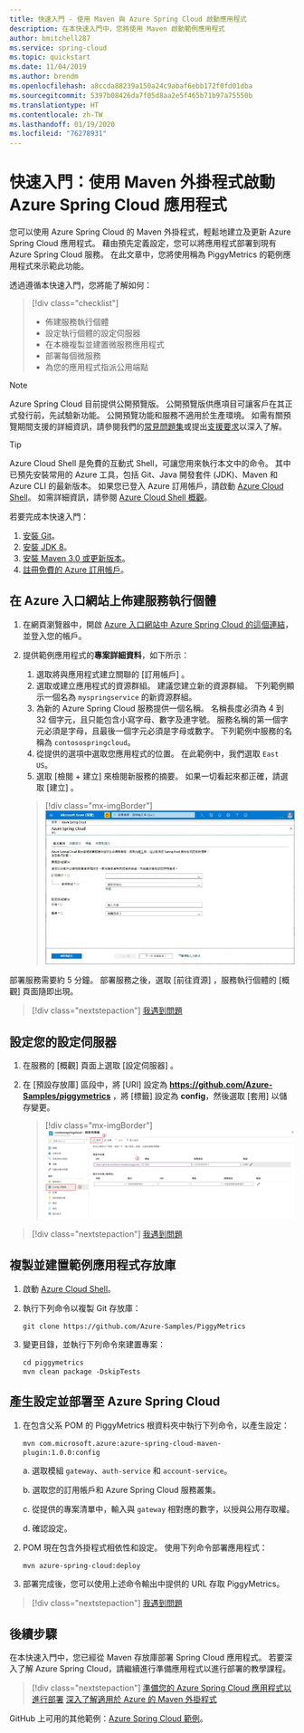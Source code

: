 ```yaml
---
title: 快速入門 - 使用 Maven 與 Azure Spring Cloud 啟動應用程式
description: 在本快速入門中，您將使用 Maven 啟動範例應用程式
author: bmitchell287
ms.service: spring-cloud
ms.topic: quickstart
ms.date: 11/04/2019
ms.author: brendm
ms.openlocfilehash: a8ccda88239a150a24c9abaf6ebb172f0fd01dba
ms.sourcegitcommit: 5397b08426da7f05d8aa2e5f465b71b97a75550b
ms.translationtype: HT
ms.contentlocale: zh-TW
ms.lasthandoff: 01/19/2020
ms.locfileid: "76278931"
---
```

# <a name="quickstart-launch-an-azure-spring-cloud-app-using-the-maven-plug-in"></a>快速入門：使用 Maven 外掛程式啟動 Azure Spring Cloud 應用程式

您可以使用 Azure Spring Cloud 的 Maven 外掛程式，輕鬆地建立及更新 Azure Spring Cloud 應用程式。 藉由預先定義設定，您可以將應用程式部署到現有 Azure Spring Cloud 服務。 在此文章中，您將使用稱為 PiggyMetrics 的範例應用程式來示範此功能。

透過遵循本快速入門，您將能了解如何：

> [!div class="checklist"]
> * 佈建服務執行個體
> * 設定執行個體的設定伺服器
> * 在本機複製並建置微服務應用程式
> * 部署每個微服務
> * 為您的應用程式指派公用端點

>[!Note]
> Azure Spring Cloud 目前提供公開預覽版。 公開預覽版供應項目可讓客戶在其正式發行前，先試驗新功能。  公開預覽功能和服務不適用於生產環境。  如需有關預覽期間支援的詳細資訊，請參閱我們的[常見問題集](https://azure.microsoft.com/support/faq/)或提出[支援要求](https://docs.microsoft.com/azure/azure-portal/supportability/how-to-create-azure-support-request)以深入了解。


>[!TIP]
> Azure Cloud Shell 是免費的互動式 Shell，可讓您用來執行本文中的命令。 其中已預先安裝常用的 Azure 工具，包括 Git、Java 開發套件 (JDK)、Maven 和 Azure CLI 的最新版本。 如果您已登入 Azure 訂用帳戶，請啟動 [Azure Cloud Shell](https://shell.azure.com)。 如需詳細資訊，請參閱 [Azure Cloud Shell 概觀](../cloud-shell/overview.md)。

若要完成本快速入門：

1. [安裝 Git](https://git-scm.com/)。
2. [安裝 JDK 8](https://docs.microsoft.com/java/azure/jdk/?view=azure-java-stable)。
3. [安裝 Maven 3.0 或更新版本](https://maven.apache.org/download.cgi)。
4. [註冊免費的 Azure 訂用帳戶](https://azure.microsoft.com/free/)。

## <a name="provision-a-service-instance-on-the-azure-portal"></a>在 Azure 入口網站上佈建服務執行個體

1. 在網頁瀏覽器中，開啟 [Azure 入口網站中 Azure Spring Cloud 的這個連結](https://ms.portal.azure.com/#create/Microsoft.AppPlatform)，並登入您的帳戶。

1. 提供範例應用程式的**專案詳細資料**，如下所示：

    1. 選取將與應用程式建立關聯的 [訂用帳戶]  。
    1. 選取或建立應用程式的資源群組。 建議您建立新的資源群組。  下列範例顯示一個名為 `myspringservice` 的新資源群組。
    1. 為新的 Azure Spring Cloud 服務提供一個名稱。  名稱長度必須為 4 到 32 個字元，且只能包含小寫字母、數字及連字號。 服務名稱的第一個字元必須是字母，且最後一個字元必須是字母或數字。  下列範例中服務的名稱為 `contosospringcloud`。
    1. 從提供的選項中選取您應用程式的位置。  在此範例中，我們選取 `East US`。
    1. 選取 [檢閱 + 建立]  來檢閱新服務的摘要。  如果一切看起來都正確，請選取 [建立]  。

    > [!div class="mx-imgBorder"]
    > ![選取 [檢閱 + 建立]](media/maven-qs-review-create.jpg)

部署服務需要約 5 分鐘。 部署服務之後，選取 [前往資源]  ，服務執行個體的 [概觀]  頁面隨即出現。

> [!div class="nextstepaction"]
> [我遇到問題](https://www.research.net/r/javae2e?tutorial=asc-maven-quickstart&step=provision)

## <a name="set-up-your-configuration-server"></a>設定您的設定伺服器

1. 在服務的 [概觀]  頁面上選取 [設定伺服器]  。
1. 在 [預設存放庫]  區段中，將 [URI]  設定為 **https://github.com/Azure-Samples/piggymetrics** ，將 [標籤]  設定為 **config**，然後選取 [套用]  以儲存變更。

    > [!div class="mx-imgBorder"]
    > ![定義並套用組態設定](media/maven-qs-apply-config.jpg)

> [!div class="nextstepaction"]
> [我遇到問題](https://www.research.net/r/javae2e?tutorial=asc-maven-quickstart&step=config-server)

## <a name="clone-and-build-the-sample-application-repository"></a>複製並建置範例應用程式存放庫

1. 啟動 [Azure Cloud Shell](https://shell.azure.com)。

1. 執行下列命令以複製 Git 存放庫：

    ```azurecli
    git clone https://github.com/Azure-Samples/PiggyMetrics
    ```
  
1. 變更目錄，並執行下列命令來建置專案：

    ```azurecli
    cd piggymetrics
    mvn clean package -DskipTests
    ```

## <a name="generate-configurations-and-deploy-to-the-azure-spring-cloud"></a>產生設定並部署至 Azure Spring Cloud

1. 在包含父系 POM 的 PiggyMetrics 根資料夾中執行下列命令，以產生設定：

    ```azurecli
    mvn com.microsoft.azure:azure-spring-cloud-maven-plugin:1.0.0:config
    ```

    a. 選取模組 `gateway`、`auth-service` 和 `account-service`。

    b. 選取您的訂用帳戶和 Azure Spring Cloud 服務叢集。

    c. 從提供的專案清單中，輸入與 `gateway` 相對應的數字，以授與公用存取權。
    
    d. 確認設定。

1. POM 現在包含外掛程式相依性和設定。 使用下列命令部署應用程式：

   ```azurecli
   mvn azure-spring-cloud:deploy
   ```

1. 部署完成後，您可以使用上述命令輸出中提供的 URL 存取 PiggyMetrics。

> [!div class="nextstepaction"]
> [我遇到問題](https://www.research.net/r/javae2e?tutorial=asc-maven-quickstart&step=deploy)

## <a name="next-steps"></a>後續步驟

在本快速入門中，您已經從 Maven 存放庫部署 Spring Cloud 應用程式。 若要深入了解 Azure Spring Cloud，請繼續進行準備應用程式以進行部署的教學課程。

> [!div class="nextstepaction"]
> [準備您的 Azure Spring Cloud 應用程式以進行部署](spring-cloud-tutorial-prepare-app-deployment.md)
> [深入了解適用於 Azure 的 Maven 外掛程式](https://github.com/microsoft/azure-maven-plugin)

GitHub 上可用的其他範例：[Azure Spring Cloud 範例](https://github.com/Azure-Samples/Azure-Spring-Cloud-Samples/tree/master/service-binding-cosmosdb-sql)。
